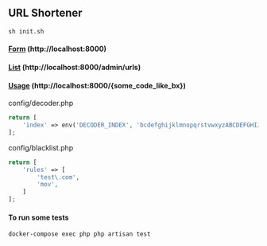## URL Shortener

```shell
sh init.sh
```

#### [Form](http://localhost:8000) (http://localhost:8000)

#### [List](http://localhost:8000/admin/urls) (http://localhost:8000/admin/urls)

#### [Usage](http://localhost:8000) (http://localhost:8000/{some_code_like_bx})

config/decoder.php

```php
return [
    'index' => env('DECODER_INDEX', 'bcdefghijklmnopqrstvwxyzABCDEFGHIJKLMNOPQRSTUVWXYZ0123456789'),
];
```

config/blacklist.php
```php
return [
    'rules' => [
        'test\.com',
        'mov',
    ]
];
```

#### To run some tests

```shell
docker-compose exec php php artisan test
```

